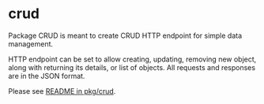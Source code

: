 # crud

Package CRUD is meant to create CRUD HTTP endpoint for simple data management.

HTTP endpoint can be set to allow creating, updating, removing new object, along with returning its details,
or list of objects. All requests and responses are in the JSON format.

Please see [README in pkg/crud](pkg/crud/README.md).
